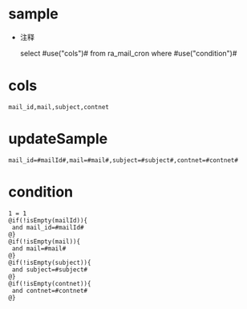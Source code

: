 sample
===
* 注释

	select #use("cols")# from ra_mail_cron  where  #use("condition")#

cols
===
	mail_id,mail,subject,contnet

updateSample
===
	
	mail_id=#mailId#,mail=#mail#,subject=#subject#,contnet=#contnet#

condition
===

	1 = 1  
	@if(!isEmpty(mailId)){
	 and mail_id=#mailId#
	@}
	@if(!isEmpty(mail)){
	 and mail=#mail#
	@}
	@if(!isEmpty(subject)){
	 and subject=#subject#
	@}
	@if(!isEmpty(contnet)){
	 and contnet=#contnet#
	@}
	
	